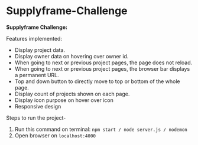 # Supplyframe-Challenge

**Supplyframe Challenge:**

Features implemented:
- Display project data.
- Display owner data on hovering over owner id.
- When going to next or previous project pages, the page does not reload.
- When going to next or previous project pages, the browser bar displays a permanent URL.
- Top and down button to directly move to top or bottom of the whole page.
- Display count of projects shown on each page.
- Display icon purpose on hover over icon
- Responsive design

Steps to run the project- 
1. Run this command on terminal: `npm start / node server.js / nodemon`
2. Open browser on `localhost:4000`